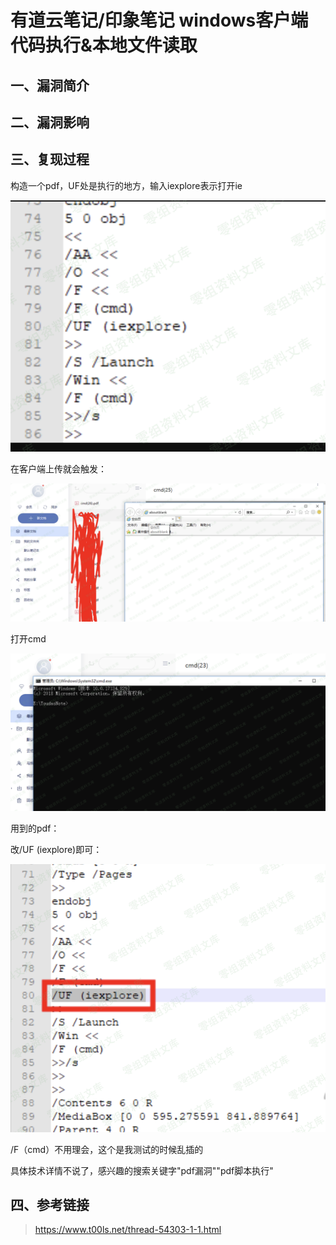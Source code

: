 有道云笔记/印象笔记 windows客户端代码执行&本地文件读取
======================================================

一、漏洞简介
------------

二、漏洞影响
------------

三、复现过程
------------

构造一个pdf，UF处是执行的地方，输入iexplore表示打开ie

![](./resource/有道云笔记_印象笔记windows客户端代码执行&本地文件读取/media/rId24.png)

在客户端上传就会触发：

![](./resource/有道云笔记_印象笔记windows客户端代码执行&本地文件读取/media/rId25.png)

打开cmd

![](./resource/有道云笔记_印象笔记windows客户端代码执行&本地文件读取/media/rId26.png)

用到的pdf：

改/UF (iexplore)即可：

![](./resource/有道云笔记_印象笔记windows客户端代码执行&本地文件读取/media/rId27.png)

/F（cmd）不用理会，这个是我测试的时候乱插的

具体技术详情不说了，感兴趣的搜索关键字"pdf漏洞""pdf脚本执行"

四、参考链接
------------

> <https://www.t00ls.net/thread-54303-1-1.html>

